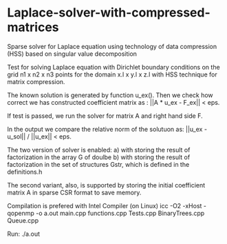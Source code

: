 # Laplace-solver-with-compressed-matrices
Sparse solver for Laplace equation using technology of data compression (HSS) based on singular value decomposition

Test for solving Laplace equation with Dirichlet boundary conditions on the grid n1 x n2 x n3 points 
for the domain x.l x y.l x z.l with HSS technique for matrix compression.

The known solution is generated by function u_ex().
Then we check how correct we has constructed coefficient matrix as : ||A * u_ex - F_ex|| < eps.

If test is passed, we run the solver for matrix A and right hand side F.

In the output we compare the relative norm of the solutuon as: ||u_ex - u_sol|| / ||u_ex|| < eps.

The two version of solver is enabled:
a) with storing the result of factorization in the array G of doulbe
b) with storing the result of factorization in the set of structures Gstr, which is defined in the definitions.h

The second variant, also, is supported by storing the initial coefficient matrix A in sparse CSR format to save memory.

Compilation is prefered with Intel Compiler (on Linux)
icc -O2 -xHost -qopenmp -o a.out main.cpp functions.cpp Tests.cpp BinaryTrees.cpp Queue.cpp

Run:
./a.out
